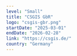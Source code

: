 ```yaml
---
level: "Small"
title: "CSGIS GbR"
logo: "csgis-gbr.png"
startDate: "2025-03-01"
endDate: "2026-02-28"
link: "https://csgis.de/"
country: "Germany"
---
```

